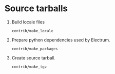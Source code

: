 Source tarballs
===============

1. Build locale files

    ```
    contrib/make_locale
    ```

2. Prepare python dependencies used by Electrum.

    ```
    contrib/make_packages
    ```

3. Create source tarball.

    ```
    contrib/make_tgz
    ```
